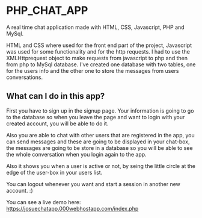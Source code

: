 # PHP_CHAT_APP

A real time chat application made with HTML, CSS, Javascript, PHP and MySql. 


HTML and CSS where used for the front end part of the project, Javascript was used for some functionality and for the http requests.
I had to use the XMLHttprequest object to make requests from javascript to php and then from php to MySql database. 
I've created one database with two tables, one for the users info and the other one to store the messages from users conversations.

## What can I do in this app? 

First you have to sign up in the signup page. 
Your information is going to go to the database so when you leave the page and want to login with your created account, you will be able to do it. 

Also you are able to chat with other users that are registered in the app, you can send messages and these are going to be displayed in your chat-box, the messages are going to be store in a database so you will be able to see the whole conversation when you login again to the app.  

Also it shows you when a user is active or not, by seing the little circle at the edge of the user-box in your users list.

You can logout whenever you want and start a session in another new account. :)


You can see a live demo here: https://josuechatapp.000webhostapp.com/index.php



